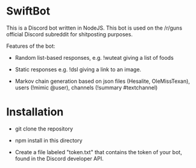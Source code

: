 # SwiftBot #

This is a Discord bot written in NodeJS. This bot is used on the /r/guns official Discord subreddit for shitposting purposes.

Features of the bot:

* Random list-based responses, e.g. !wuteat giving a list of foods

* Static responses e.g. !dsl giving a link to an image.

* Markov chain generation based on json files (Hesalite, OleMissTexan), users (!mimic @user), channels (!summary #textchannel)

# Installation #

* git clone the repository

* npm install in this directory

* Create a file labeled "token.txt" that contains the token of your bot, found in the Discord developer API.
